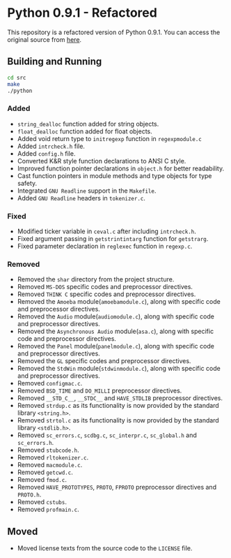 # Python 0.9.1 - Refactored

This repository is a refactored version of Python 0.9.1. You can access the
original source from [here](https://github.com/smontanaro/python-0.9.1).

## Building and Running
```sh
cd src
make
./python
```

### Added
- `string_dealloc` function added for string objects.
- `float_dealloc` function added for float objects.
- Added void return type to `initregexp` function in `regexpmodule.c`
- Added `intrcheck.h` file.
- Added `config.h` file.
- Converted K&R style function declarations to ANSI C style.
- Improved function pointer declarations in `object.h` for better readability.
- Cast function pointers in module methods and type objects for type safety.
- Integrated `GNU Readline` support in the `Makefile`.
- Added `GNU Readline` headers in `tokenizer.c`.

### Fixed
- Modified ticker variable in `ceval.c` after including `intrcheck.h`.
- Fixed argument passing in `getstrintintarg` function for `getstrarg`.
- Fixed parameter declaration in `reglexec` function in `regexp.c`.

### Removed
- Removed the `shar` directory from the project structure.
- Removed `MS-DOS` specific codes and preprocessor directives.
- Removed `THINK C` specific codes and preprocessor directives.
- Removed the `Amoeba` module(`amoebamodule.c`), along with specific code and preprocessor directives.
- Removed the `Audio` module(`audiomodule.c`), along with specific code and preprocessor directives.
- Removed the `Asynchronous Audio` module(`asa.c`), along with specific code and preprocessor directives.
- Removed the `Panel` module(`panelmodule.c`), along with specific code and preprocessor directives.
- Removed the `GL` specific codes and preprocessor directives.
- Removed the `StdWin` module(`stdwinmodule.c`), along with specific code and preprocessor directives.
- Removed `configmac.c`.
- Removed `BSD_TIME` and `DO_MILLI` preprocessor directives.
- Removed `__STD_C__`, `__STDC__` and `HAVE_STDLIB` preprocessor directives.
- Removed `strdup.c` as its functionality is now provided by the standard library `<string.h>`.
- Removed `strtol.c` as its functionality is now provided by the standard library `<stdlib.h>`.
- Removed `sc_errors.c`, `scdbg.c`, `sc_interpr.c`, `sc_global.h` and `sc_errors.h`.
- Removed `stubcode.h`.
- Removed `rltokenizer.c`.
- Removed `macmodule.c`.
- Removed `getcwd.c`.
- Removed `fmod.c`.
- Removed `HAVE_PROTOTYPES`, `PROTO`, `FPROTO` preprocessor directives and `PROTO.h`.
- Removed `cstubs`.
- Removed `profmain.c`.

## Moved
- Moved license texts from the source code to the `LICENSE` file.